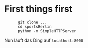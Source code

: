 # First things first

          git clone ...
          cd sportsBerlin
          python -m SimpleHTTPServer

Nun läuft das Ding auf `localhost:8000`
